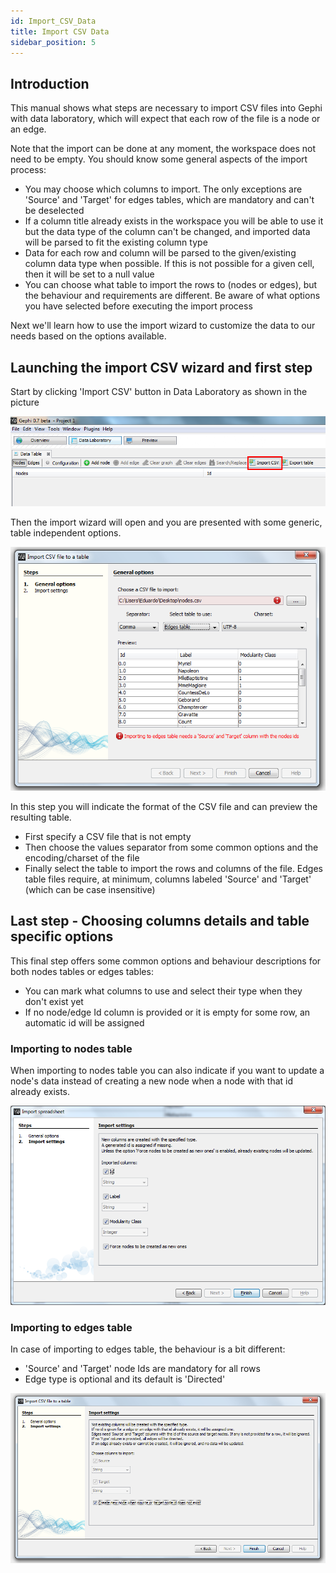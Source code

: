 ```yaml
---
id: Import_CSV_Data
title: Import CSV Data
sidebar_position: 5
---
```


## Introduction

This manual shows what steps are necessary to import CSV files into Gephi with data laboratory, which will expect that each row of the file is a node or an edge.

Note that the import can be done at any moment, the workspace does not need to be empty. You should know some general aspects of the import process: 


- You may choose which columns to import. The only exceptions are 'Source' and 'Target' for edges tables, which are mandatory and can't be deselected
- If a column title already exists in the workspace you will be able to use it but the data type of the column can't be changed, and imported data will be parsed to fit the existing column type
- Data for each row and column will be parsed to the given/existing column data type when possible. If this is not possible for a given cell, then it will be set to a null value
- You can choose what table to import the rows to (nodes or edges), but the behaviour and requirements are different. Be aware of what options you have selected before executing the import process

Next we'll learn how to use the import wizard to customize the data to our needs based on the options available. 

## Launching the import CSV wizard and first step

Start by clicking 'Import CSV' button in Data Laboratory as shown in the picture 

![launch-import-csv-wizard](/docs/User_Manual/Import_CSV_Data/00_launch-import-csv-wizard.png)

Then the import wizard will open and you are presented with some generic, table independent options. 

![import-csv-step1](/docs/User_Manual/Import_CSV_Data/01_import-csv-step1.png)

In this step you will indicate the format of the CSV file and can preview the resulting table.

- First specify a CSV file that is not empty
- Then choose the values separator from some common options and the encoding/charset of the file
- Finally select the table to import the rows and columns of the file. Edges table files require, at minimum, columns labeled 'Source' and 'Target' (which can be case insensitive)

## Last step - Choosing columns details and table specific options

This final step offers some common options and behaviour descriptions for both nodes tables or edges tables:

- You can mark what columns to use and select their type when they don't exist yet
- If no node/edge Id column is provided or it is empty for some row, an automatic id will be assigned

### Importing to nodes table

When importing to nodes table you can also indicate if you want to update a node's data instead of creating a new node when a node with that id already exists.

![import-csv-step2-nodes](/docs/User_Manual/Import_CSV_Data/02_import-csv-step2-nodes.png)

### Importing to edges table

In case of importing to edges table, the behaviour is a bit different:

- 'Source' and 'Target' node Ids are mandatory for all rows
- Edge type is optional and its default is 'Directed'

![import-csv-step2-edges](/docs/User_Manual/Import_CSV_Data/03_import-csv-step2-edges.png)
